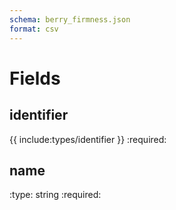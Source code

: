 ```yaml
---
schema: berry_firmness.json
format: csv
---
```


# Fields
## identifier
{{ include:types/identifier }}
:required:

## name
:type: string
:required:
